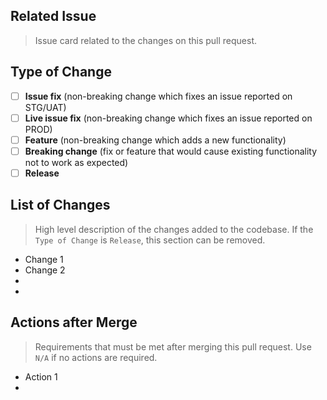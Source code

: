 ## Related Issue
> Issue card related to the changes on this pull request.

[]()

## Type of Change

- [ ] **Issue fix** (non-breaking change which fixes an issue reported on STG/UAT)
- [ ] **Live issue fix** (non-breaking change which fixes an issue reported on PROD)
- [ ] **Feature** (non-breaking change which adds a new functionality)
- [ ] **Breaking change** (fix or feature that would cause existing functionality not to work as expected)
- [ ] **Release**

## List of Changes
> High level description of the changes added to the codebase. If the `Type of Change` is `Release`, this section can be removed.

- Change 1
- Change 2
-
-

## Actions after Merge
> Requirements that must be met after merging this pull request. Use `N/A` if no actions are required.

- Action 1
- 